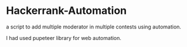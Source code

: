 # Hackerrank-Automation
a script to add multiple moderator in multiple contests
using automation.

I had used pupeteer  library for web automation.
